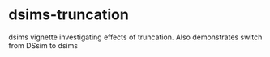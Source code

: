 # dsims-truncation
dsims vignette investigating effects of truncation. Also demonstrates switch from DSsim to dsims

